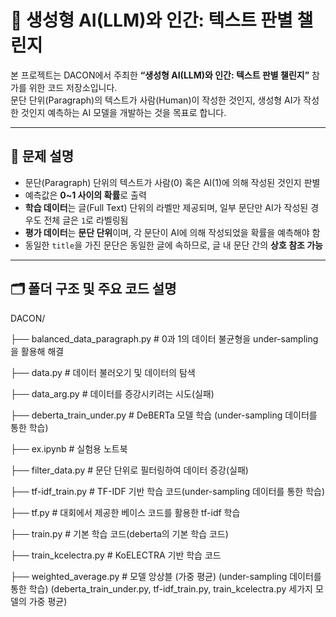 # 📘 생성형 AI(LLM)와 인간: 텍스트 판별 챌린지

본 프로젝트는 DACON에서 주최한 **“생성형 AI(LLM)와 인간: 텍스트 판별 챌린지”** 참가를 위한 코드 저장소입니다.  
문단 단위(Paragraph)의 텍스트가 사람(Human)이 작성한 것인지, 생성형 AI가 작성한 것인지 예측하는 AI 모델을 개발하는 것을 목표로 합니다.

---

## 🧩 문제 설명

- 문단(Paragraph) 단위의 텍스트가 사람(0) 혹은 AI(1)에 의해 작성된 것인지 판별
- 예측값은 **0~1 사이의 확률**로 출력
- **학습 데이터**는 글(Full Text) 단위의 라벨만 제공되며, 일부 문단만 AI가 작성된 경우도 전체 글은 `1`로 라벨링됨
- **평가 데이터**는 **문단 단위**이며, 각 문단이 AI에 의해 작성되었을 확률을 예측해야 함
- 동일한 `title`을 가진 문단은 동일한 글에 속하므로, 글 내 문단 간의 **상호 참조 가능**

---

## 🗂️ 폴더 구조 및 주요 코드 설명

DACON/

├── balanced_data_paragraph.py # 0과 1의 데이터 불균형을 under-sampling을 활용해 해결

├── data.py # 데이터 불러오기 및 데이터의 탐색

├── data_arg.py # 데이터를 증강시키려는 시도(실패)

├── deberta_train_under.py # DeBERTa 모델 학습 (under-sampling 데이터를 통한 학습)

├── ex.ipynb # 실험용 노트북

├── filter_data.py # 문단 단위로 필터링하여 데이터 증강(실패)

├── tf-idf_train.py # TF-IDF 기반 학습 코드(under-sampling 데이터를 통한 학습)

├── tf.py # 대회에서 제공한 베이스 코드를 활용한 tf-idf 학습

├── train.py # 기본 학습 코드(deberta의 기본 학습 코드)

├── train_kcelectra.py # KoELECTRA 기반 학습 코드

├── weighted_average.py # 모델 앙상블 (가중 평균) (under-sampling 데이터를 통한 학습) (deberta_train_under.py, tf-idf_train.py, train_kcelectra.py 세가지 모델의 가중 평균)
